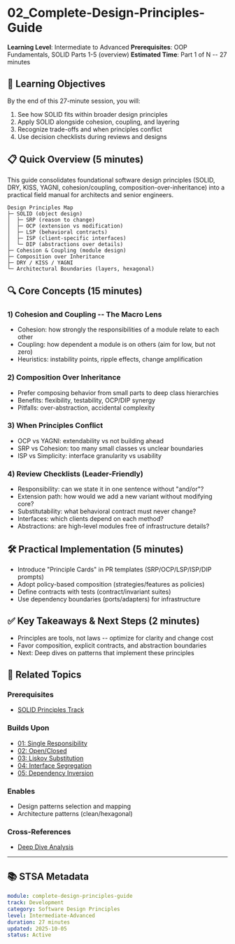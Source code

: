 # 02_Complete-Design-Principles-Guide

**Learning Level**: Intermediate to Advanced 
**Prerequisites**: OOP Fundamentals, SOLID Parts 1-5 (overview) 
**Estimated Time**: Part 1 of N -- 27 minutes

## 🎯 Learning Objectives

By the end of this 27-minute session, you will:

1. See how SOLID fits within broader design principles
2. Apply SOLID alongside cohesion, coupling, and layering
3. Recognize trade-offs and when principles conflict
4. Use decision checklists during reviews and designs

## 📋 Quick Overview (5 minutes)

This guide consolidates foundational software design principles (SOLID, DRY, KISS, YAGNI, cohesion/coupling, composition-over-inheritance) into a practical field manual for architects and senior engineers.

```text
Design Principles Map
├─ SOLID (object design)
│  ├─ SRP (reason to change)
│  ├─ OCP (extension vs modification)
│  ├─ LSP (behavioral contracts)
│  ├─ ISP (client-specific interfaces)
│  └─ DIP (abstractions over details)
├─ Cohesion & Coupling (module design)
├─ Composition over Inheritance
├─ DRY / KISS / YAGNI
└─ Architectural Boundaries (layers, hexagonal)
```

## 🔍 Core Concepts (15 minutes)

### 1) Cohesion and Coupling -- The Macro Lens

- Cohesion: how strongly the responsibilities of a module relate to each other
- Coupling: how dependent a module is on others (aim for low, but not zero)
- Heuristics: instability points, ripple effects, change amplification

### 2) Composition Over Inheritance

- Prefer composing behavior from small parts to deep class hierarchies
- Benefits: flexibility, testability, OCP/DIP synergy
- Pitfalls: over-abstraction, accidental complexity

### 3) When Principles Conflict

- OCP vs YAGNI: extendability vs not building ahead
- SRP vs Cohesion: too many small classes vs unclear boundaries
- ISP vs Simplicity: interface granularity vs usability

### 4) Review Checklists (Leader-Friendly)

- Responsibility: can we state it in one sentence without "and/or"?
- Extension path: how would we add a new variant without modifying core?
- Substitutability: what behavioral contract must never change?
- Interfaces: which clients depend on each method?
- Abstractions: are high-level modules free of infrastructure details?

## 🛠️ Practical Implementation (5 minutes)

- Introduce "Principle Cards" in PR templates (SRP/OCP/LSP/ISP/DIP prompts)
- Adopt policy-based composition (strategies/features as policies)
- Define contracts with tests (contract/invariant suites)
- Use dependency boundaries (ports/adapters) for infrastructure

## ✅ Key Takeaways & Next Steps (2 minutes)

- Principles are tools, not laws -- optimize for clarity and change cost
- Favor composition, explicit contracts, and abstraction boundaries
- Next: Deep dives on patterns that implement these principles

## 🔗 Related Topics

### Prerequisites

- [SOLID Principles Track](01_SOLID-Principles-Track-PartA.md)

### Builds Upon

- [01: Single Responsibility](01_SOLID-Part1-Single-Responsibility-PartA.md)
- [02: Open/Closed](02_SOLID-Part2-Open-Closed-Principle-PartA.md)
- [03: Liskov Substitution](03_SOLID-Part3-Liskov-Substitution-Principle-PartA.md)
- [04: Interface Segregation](04_SOLID-Part4-Interface-Segregation-Principle-PartA.md)
- [05: Dependency Inversion](05_SOLID-Part5-Dependency-Inversion-Principle-PartA.md)

### Enables

- Design patterns selection and mapping
- Architecture patterns (clean/hexagonal)

### Cross-References

- [Deep Dive Analysis](04_SOLID-Principles-Deep-Dive-PartA.md)

---

## 📚 STSA Metadata

```yaml
module: complete-design-principles-guide
track: Development
category: Software Design Principles
level: Intermediate-Advanced
duration: 27 minutes
updated: 2025-10-05
status: Active
```
